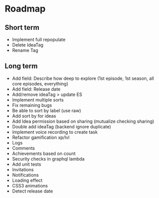 Roadmap
=======

Short term
-----------

- Implement full repopulate
- Delete IdeaTag
- Rename Tag

Long term
---------

- Add field: Describe how deep to explore (1st episode, 1st season, all core episodes, everything)
- Add field: Release date
- Add/remove ideaTag > update ES
- Implement multiple sorts
- Fix remaining bugs
- Be able to sort by label (use raw)
- Add sort by for ideas
- Add Idea permission based on sharing (mutualize checking sharing)
- Double add ideaTag (backend ignore duplicate)
- Implement voice recording to create task
- Refactor gamification xp/lvl
- Logs
- Comments
- Achievements based on count
- Security checks in graphql lambda
- Add unit tests
- Invitations
- Notifications
- Loading effect
- CSS3 animations
- Detect release date
